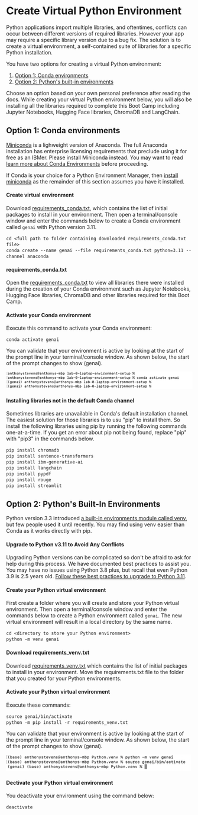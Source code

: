 # Create Virtual Python Environment
Python applications import multiple libraries, and oftentimes, conflicts can occur between different versions of required libraries.  However your app may require a specific library version due to a bug fix.  The solution is to create a virtual environment, a self-contained suite of libraries for a specific Python installation.

You have two options for creating a virtual Python environment:
1. [Option 1: Conda environments](#conda-virtual-environment)
2. [Option 2: Python's built-in environments](#python-virtual-environment)

Choose an option based on your own personal preference after reading the docs.  While creating your virtual Python environment below, you will also be installing all the libraries required to complete this Boot Camp including Jupyter Notebooks, Hugging Face libraries, ChromaDB and LangChain.

## Option 1: Conda environments <a id="conda-virtual-environment"></a>
[Miniconda](https://conda.io/miniconda.html) is a lighweight version of Anaconda.  The full Anaconda installation has enterprise licensing requirements that preclude using it for free as an IBMer. Please install Miniconda instead.  You may want to read [learn more about Conda Environments](https://whiteboxml.com/blog/the-definitive-guide-to-python-virtual-environments-with-conda) before proceeding.

If Conda is your choice for a Python Environment Manager, then [install miniconda](https://docs.conda.io/en/latest/miniconda.html) as the remainder of this section assumes you have it installed.

#### Create virtual environment
Download [requirements_conda.txt](./requirements_conda.txt), which contains the list of initial packages to install in your environment.  Then open a terminal/console window and enter the commands below to create a Conda environment called `genai` with Python version 3.11.
```
cd <full path to folder containing downloaded requirements_conda.txt file>
conda create --name genai --file requirements_conda.txt python=3.11 --channel anaconda
```

#### requirements_conda.txt
Open the [requirements_conda.txt](./requirements_conda.txt) to view all libraries there were installed during the creation of your Conda environment such as Jupyter Notebooks, Hugging Face libraries, ChromaDB and other libraries required for this Boot Camp.

#### Activate your Conda environment
Execute this command to activate your Conda environment:
```
conda activate genai
```
You can validate that your environment is active by looking at the start of the prompt line in your terminal/console window.  As shown below, the start of the prompt changes to show (genai).

![image](./images/environment-activated-conda.png)

#### Installing libraries not in the default Conda channel
Sometimes libraries are unavailable in Conda's default installation channel.  The easiest solution for those libraries is to usu "pip" to install them. So install the following libraries using pip by running the following commands one-at-a-time.  If you get an error about pip not being found, replace "pip" with "pip3" in the commands below.
```
pip install chromadb
pip install sentence-transformers
pip install ibm-generative-ai
pip install langchain
pip install pypdf
pip install rouge
pip install streamlit
```
## Option 2: Python's Built-In Environments <a id="python-virtual-environment"></a>
Python version 3.3 introduced [a built-in environments module called venv](https://docs.python.org/3/tutorial/venv.html), but few people used it until recently.  You may find using venv easier than Conda as it works directly with pip. 

#### Upgrade to Python v3.11 to Avoid Any Conflicts
Upgrading Python versions can be complicated so don't be afraid to ask for help during this process.  We have documented best practices to assist you.  You may have no issues using Python 3.8 plus, but recall that even Python 3.9 is 2.5 years old.  [Follow these best practices to upgrade to Python 3.11](upgrade-python.md).

#### Create your Python virtual environment
First create a folder where you will create and store your Python virtual environment.  Then open a terminal/console window and enter the commands below to create a Python environment called `genai`. The new virtual environment will result in a local directory by the same name.
```
cd <directory to store your Python environment>
python -m venv genai
```

#### Download requirements_venv.txt
Download [requirements_venv.txt](./requirements_venv.txt) which contains the list of initial packages to install in your environment.  Move the requirements.txt file to the folder that you created for your Python environments.

#### Activate your Python virtual environment
Execute these commands:
```
source genai/bin/activate
python -m pip install -r requirements_venv.txt
```

You can validate that your environment is active by looking at the start of the prompt line in your terminal/console window.  As shown below, the start of the prompt changes to show (genai).

<p align="left">
  <img src="images/environment-activated-python.png" width="500"/>
</p>

#### Dectivate your Python virtual environment
You deactivate your environment using the command below:
```
deactivate
```
